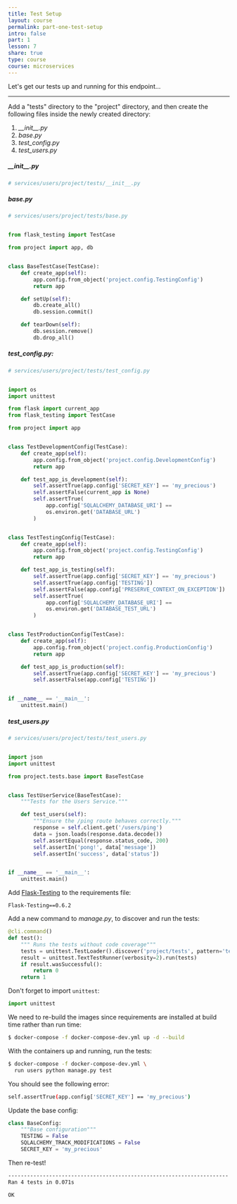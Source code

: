 ```yaml
---
title: Test Setup
layout: course
permalink: part-one-test-setup
intro: false
part: 1
lesson: 7
share: true
type: course
course: microservices
---
```


Let's get our tests up and running for this endpoint...

---

Add a "tests" directory to the "project" directory, and then create the following files inside the newly created directory:

1. *\_\_init\_\_.py*
1. *base.py*
1. *test_config.py*
1. *test_users.py*

##### *\_\_init\_\_.py*

```python
# services/users/project/tests/__init__.py
```

##### *base.py*

```python
# services/users/project/tests/base.py


from flask_testing import TestCase

from project import app, db


class BaseTestCase(TestCase):
    def create_app(self):
        app.config.from_object('project.config.TestingConfig')
        return app

    def setUp(self):
        db.create_all()
        db.session.commit()

    def tearDown(self):
        db.session.remove()
        db.drop_all()
```

##### *test_config.py*:

```python
# services/users/project/tests/test_config.py


import os
import unittest

from flask import current_app
from flask_testing import TestCase

from project import app


class TestDevelopmentConfig(TestCase):
    def create_app(self):
        app.config.from_object('project.config.DevelopmentConfig')
        return app

    def test_app_is_development(self):
        self.assertTrue(app.config['SECRET_KEY'] == 'my_precious')
        self.assertFalse(current_app is None)
        self.assertTrue(
            app.config['SQLALCHEMY_DATABASE_URI'] ==
            os.environ.get('DATABASE_URL')
        )


class TestTestingConfig(TestCase):
    def create_app(self):
        app.config.from_object('project.config.TestingConfig')
        return app

    def test_app_is_testing(self):
        self.assertTrue(app.config['SECRET_KEY'] == 'my_precious')
        self.assertTrue(app.config['TESTING'])
        self.assertFalse(app.config['PRESERVE_CONTEXT_ON_EXCEPTION'])
        self.assertTrue(
            app.config['SQLALCHEMY_DATABASE_URI'] ==
            os.environ.get('DATABASE_TEST_URL')
        )


class TestProductionConfig(TestCase):
    def create_app(self):
        app.config.from_object('project.config.ProductionConfig')
        return app

    def test_app_is_production(self):
        self.assertTrue(app.config['SECRET_KEY'] == 'my_precious')
        self.assertFalse(app.config['TESTING'])


if __name__ == '__main__':
    unittest.main()
```

##### *test_users.py*

```python
# services/users/project/tests/test_users.py


import json
import unittest

from project.tests.base import BaseTestCase


class TestUserService(BaseTestCase):
    """Tests for the Users Service."""

    def test_users(self):
        """Ensure the /ping route behaves correctly."""
        response = self.client.get('/users/ping')
        data = json.loads(response.data.decode())
        self.assertEqual(response.status_code, 200)
        self.assertIn('pong!', data['message'])
        self.assertIn('success', data['status'])


if __name__ == '__main__':
    unittest.main()
```

Add [Flask-Testing](https://pythonhosted.org/Flask-Testing/) to the requirements file:

```
Flask-Testing==0.6.2
```

Add a new command to *manage.py*, to discover and run the tests:

```python
@cli.command()
def test():
    """ Runs the tests without code coverage"""
    tests = unittest.TestLoader().discover('project/tests', pattern='test*.py')
    result = unittest.TextTestRunner(verbosity=2).run(tests)
    if result.wasSuccessful():
        return 0
    return 1
```

Don't forget to import `unittest`:

```python
import unittest
```

We need to re-build the images since requirements are installed at build time rather than run time:

```sh
$ docker-compose -f docker-compose-dev.yml up -d --build
```

With the containers up and running, run the tests:

```sh
$ docker-compose -f docker-compose-dev.yml \
  run users python manage.py test
```

You should see the following error:

```sh
self.assertTrue(app.config['SECRET_KEY'] == 'my_precious')
```

Update the base config:

```python
class BaseConfig:
    """Base configuration"""
    TESTING = False
    SQLALCHEMY_TRACK_MODIFICATIONS = False
    SECRET_KEY = 'my_precious'
```

Then re-test!

```sh
----------------------------------------------------------------------
Ran 4 tests in 0.071s

OK
```
